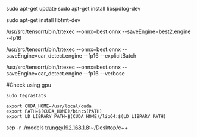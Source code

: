 sudo apt-get update
sudo apt-get install libspdlog-dev

sudo apt-get install libfmt-dev

<!-- trtexec --onnx=best.onnx --saveEngine=best.engine --explicitBatch -->
/usr/src/tensorrt/bin/trtexec --onnx=best.onnx --saveEngine=best2.engine --fp16


/usr/src/tensorrt/bin/trtexec --onnx=best.onnx --saveEngine=car_detect.engine --fp16  --explicitBatch


/usr/src/tensorrt/bin/trtexec --onnx=best.onnx --saveEngine=car_detect.engine --fp16 --verbose




#Check using gpu
```
sudo tegrastats
```


```
export CUDA_HOME=/usr/local/cuda
export PATH=$(CUDA_HOME)/bin:$(PATH)
export LD_LIBRARY_PATH=$(CUDA_HOME)/lib64:$(LD_LIBRARY_PATH)
```


scp -r ./models trung@192.168.1.8:~/Desktop/c++ 
